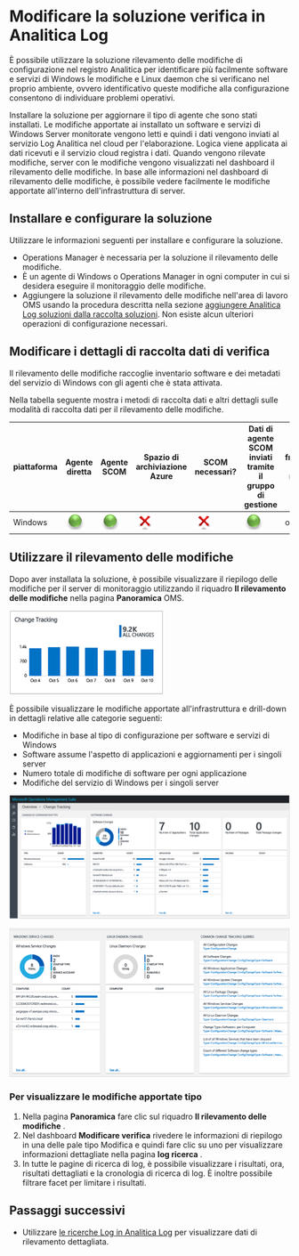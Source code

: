 <properties
    pageTitle="Rilevamento delle modifiche soluzione nel Log Analitica | Microsoft Azure"
    description="È possibile utilizzare la soluzione rilevamento delle modifiche di configurazione in Analitica Log per identificare più facilmente applicazioni e servizi di Windows le modifiche che si verificano nel proprio ambiente, ovvero identificativo queste modifiche alla configurazione consentono di individuare problemi operativi."
    services="operations-management-suite"
    documentationCenter=""
    authors="bandersmsft"
    manager="jwhit"
    editor=""/>

<tags
    ms.service="operations-management-suite"
    ms.workload="na"
    ms.tgt_pltfrm="na"
    ms.devlang="na"
    ms.topic="article"
    ms.date="10/10/2016"
    ms.author="banders"/>

# <a name="change-tracking-solution-in-log-analytics"></a>Modificare la soluzione verifica in Analitica Log


È possibile utilizzare la soluzione rilevamento delle modifiche di configurazione nel registro Analitica per identificare più facilmente software e servizi di Windows le modifiche e Linux daemon che si verificano nel proprio ambiente, ovvero identificativo queste modifiche alla configurazione consentono di individuare problemi operativi.

Installare la soluzione per aggiornare il tipo di agente che sono stati installati. Le modifiche apportate ai installato un software e servizi di Windows Server monitorate vengono letti e quindi i dati vengono inviati al servizio Log Analitica nel cloud per l'elaborazione. Logica viene applicata ai dati ricevuti e il servizio cloud registra i dati. Quando vengono rilevate modifiche, server con le modifiche vengono visualizzati nel dashboard il rilevamento delle modifiche. In base alle informazioni nel dashboard di rilevamento delle modifiche, è possibile vedere facilmente le modifiche apportate all'interno dell'infrastruttura di server.

## <a name="installing-and-configuring-the-solution"></a>Installare e configurare la soluzione
Utilizzare le informazioni seguenti per installare e configurare la soluzione.

- Operations Manager è necessaria per la soluzione il rilevamento delle modifiche.
- È un agente di Windows o Operations Manager in ogni computer in cui si desidera eseguire il monitoraggio delle modifiche.
- Aggiungere la soluzione il rilevamento delle modifiche nell'area di lavoro OMS usando la procedura descritta nella sezione [aggiungere Analitica Log soluzioni dalla raccolta soluzioni](log-analytics-add-solutions.md).  Non esiste alcun ulteriori operazioni di configurazione necessari.


## <a name="change-tracking-data-collection-details"></a>Modificare i dettagli di raccolta dati di verifica

Il rilevamento delle modifiche raccoglie inventario software e dei metadati del servizio di Windows con gli agenti che è stata attivata.

Nella tabella seguente mostra i metodi di raccolta dati e altri dettagli sulle modalità di raccolta dati per il rilevamento delle modifiche.

| piattaforma | Agente diretta | Agente SCOM | Spazio di archiviazione Azure | SCOM necessari? | Dati di agente SCOM inviati tramite il gruppo di gestione | frequenza di raccolta |
|---|---|---|---|---|---|---|
|Windows|![Sì](./media/log-analytics-change-tracking/oms-bullet-green.png)|![Sì](./media/log-analytics-change-tracking/oms-bullet-green.png)|![No](./media/log-analytics-change-tracking/oms-bullet-red.png)|            ![No](./media/log-analytics-change-tracking/oms-bullet-red.png)|![Sì](./media/log-analytics-change-tracking/oms-bullet-green.png)| ogni ora|

## <a name="use-change-tracking"></a>Utilizzare il rilevamento delle modifiche

Dopo aver installata la soluzione, è possibile visualizzare il riepilogo delle modifiche per il server di monitoraggio utilizzando il riquadro **Il rilevamento delle modifiche** nella pagina **Panoramica** OMS.

![immagine del riquadro il rilevamento delle modifiche](./media/log-analytics-change-tracking/oms-changetracking-tile.png)

È possibile visualizzare le modifiche apportate all'infrastruttura e drill-down in dettagli relative alle categorie seguenti:

- Modifiche in base al tipo di configurazione per software e servizi di Windows
- Software assume l'aspetto di applicazioni e aggiornamenti per i singoli server
- Numero totale di modifiche di software per ogni applicazione
- Modifiche del servizio di Windows per i singoli server

![immagine del dashboard il rilevamento delle modifiche](./media/log-analytics-change-tracking/oms-changetracking01.png)

![immagine del dashboard il rilevamento delle modifiche](./media/log-analytics-change-tracking/oms-changetracking02.png)

### <a name="to-view-changes-for-any-change-type"></a>Per visualizzare le modifiche apportate tipo

1. Nella pagina **Panoramica** fare clic sul riquadro **Il rilevamento delle modifiche** .
2. Nel dashboard **Modificare verifica** rivedere le informazioni di riepilogo in una delle pale tipo Modifica e quindi fare clic su uno per visualizzare informazioni dettagliate nella pagina **log ricerca** .
3. In tutte le pagine di ricerca di log, è possibile visualizzare i risultati, ora, risultati dettagliati e la cronologia di ricerca di log. È inoltre possibile filtrare facet per limitare i risultati.

## <a name="next-steps"></a>Passaggi successivi

- Utilizzare [le ricerche Log in Analitica Log](log-analytics-log-searches.md) per visualizzare dati di rilevamento dettagliata.
